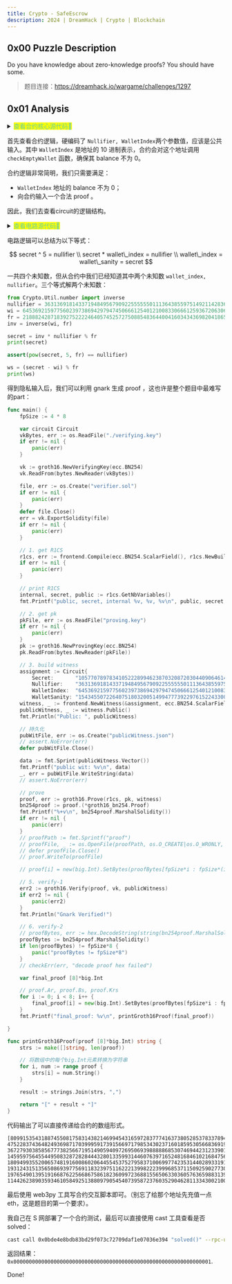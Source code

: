 ```yaml
---
title: Crypto - SafeEscrow
description: 2024 | DreamHack | Crypto | Blockchain
---
```


## 0x00 Puzzle Description

Do you have knowledge about zero-knowledge proofs? You should have some.

> 题目连接：https://dreamhack.io/wargame/challenges/1297

## 0x01 Analysis
<details>
<summary><mark><font color=MediumAquamarine>查看合约核心源代码👀</font></mark></summary>

```solidity
contract SafeEscrow {
    bool public solved;

    Verifier v;

    constructor() {
        v = new Verifier();
    }

    function withdraw(uint256[8] calldata proof) external {
        uint256 Nullifier = 3631369181433719484956790922555555011136438559751492114283630303736666045113;
        uint256 WalletIndex = 6453692159775602397386942979474506661254012100833066612593672063063229257634;
        // wallet_address = 0x2dEc1802F473ffA1Fd162888C7a2bb08624867d5

        uint256[2] memory publicInputs = [Nullifier, WalletIndex];
        v.verifyProof(proof, publicInputs);
        checkEmptyWallet(calculateAddress(WalletIndex));
        _withdraw(proof, publicInputs);
    }

    function calculateAddress(uint256 walletIndex) internal pure returns (address targetWallet) {
        targetWallet = address(bytes20(keccak256(abi.encodePacked(walletIndex))));
    }

    function checkEmptyWallet(address tw) internal view {
        uint256 size;
        assembly {
            size := extcodesize(tw)
        }

        require(!(size == 0 && address(tw).balance == 0));
    }

    function _withdraw(uint256[8] memory proof, uint256[2] memory pi) internal {
        solved = true;
    }
}

```

</details>

首先查看合约逻辑，硬编码了 `Nullifier, WalletIndex`两个参数值，应该是公共输入。其中 `WalletIndex` 是地址的 10 进制表示，合约会对这个地址调用 `checkEmptyWallet` 函数，确保其 balance 不为 0。

合约逻辑非常简明，我们只需要满足：
- `WalletIndex` 地址的 balance 不为 0；
- 向合约输入一个合法 proof 。

因此，我们去查看circuit的逻辑结构。

<details>
<summary><mark><font color=MediumAquamarine>查看电路源代码👀</font></mark></summary>

```go
type Circuit struct {
	Secret       frontend.Variable
	Nullifier    frontend.Variable `gnark:",public"`
	WalletIndex  frontend.Variable `gnark:",public"`
	WalletSanity frontend.Variable
}

func (circuit *Circuit) Define(api frontend.API) error {
	api.AssertIsEqual(api.Mul(api.Mul(api.Mul(api.Mul(circuit.Secret, circuit.Secret), circuit.Secret), circuit.Secret), circuit.Secret), circuit.Nullifier)
	api.AssertIsEqual(api.Mul(circuit.Secret, circuit.WalletIndex), circuit.Nullifier)    // wallet index
	api.AssertIsEqual(api.Add(circuit.WalletIndex, circuit.WalletSanity), circuit.Secret) // wallet index / sanity check
	return nil
}
```
</details>

电路逻辑可以总结为以下等式：

$$
secret ^ 5 = nullifier \\
secret * wallet\_index = nullifier \\
wallet\_index = wallet\_sanity = secret
$$

一共四个未知数，但从合约中我们已经知道其中两个未知数 `wallet_index, nullifier`。三个等式解两个未知数：

```python
from Crypto.Util.number import inverse
nullifier = 3631369181433719484956790922555555011136438559751492114283630303736666045113
wi = 6453692159775602397386942979474506661254012100833066612593672063063229257634
fr = 21888242871839275222246405745257275088548364400416034343698204186575808495617
inv = inverse(wi, fr)

secret = inv * nullifier % fr
print(secret)

assert(pow(secret, 5, fr) == nullifier)

ws = (secret - wi) % fr
print(ws)
```

得到隐私输入后，我们可以利用 gnark 生成 proof ，这也许是整个题目中最难写的part：

```go
func main() {
	fpSize := 4 * 8

	var circuit Circuit
	vkBytes, err := os.ReadFile("./verifying.key")
	if err != nil {
		panic(err)
	}

	vk := groth16.NewVerifyingKey(ecc.BN254)
	vk.ReadFrom(bytes.NewReader(vkBytes))

	file, err := os.Create("verifier.sol")
	if err != nil {
		panic(err)
	}
	defer file.Close()
	err = vk.ExportSolidity(file)
	if err != nil {
		panic(err)
	}

	// 1. get R1CS
	r1cs, err := frontend.Compile(ecc.BN254.ScalarField(), r1cs.NewBuilder, &circuit)
	if err != nil {
		panic(err)
	}

	// print R1CS
	internal, secret, public := r1cs.GetNbVariables()
	fmt.Printf("public, secret, internal %v, %v, %v\n", public, secret, internal)

	// 2. get pk
	pkFile, err := os.ReadFile("proving.key")
	if err != nil {
		panic(err)
	}
	pk := groth16.NewProvingKey(ecc.BN254)
	pk.ReadFrom(bytes.NewReader(pkFile))

	// 3. build witness
	assignment := Circuit{
		Secret:       "10577078978341052228994623870320872030440906461492423559009608430703",         // 设置 Secret 变量
		Nullifier:    "3631369181433719484956790922555555011136438559751492114283630303736666045113", // 设置 Nullifier 变量
		WalletIndex:  "6453692159775602397386942979474506661254012100833066612593672063063229257634", // 设置 WalletIndex 变量
		WalletSanity: "15434550722640751803200514994777392297615224330023874192596955682522187668686"}
	witness, _ := frontend.NewWitness(&assignment, ecc.BN254.ScalarField())
	publicWitness, _ := witness.Public()
	fmt.Println("Public: ", publicWitness)

	// 持久化
	pubWitFile, err := os.Create("publicWitness.json")
	// assert.NoError(err)
	defer pubWitFile.Close()

	data := fmt.Sprint(publicWitness.Vector())
	fmt.Printf("public wit: %v\n", data)
	_, err = pubWitFile.WriteString(data)
	// assert.NoError(err)

	// prove
	proof, err := groth16.Prove(r1cs, pk, witness)
	bn254proof := proof.(*groth16_bn254.Proof)
	fmt.Printf("%+v\n", bn254proof.MarshalSolidity())
	if err != nil {
		panic(err)
	}
	// proofPath := fmt.Sprintf("proof")
	// proofFile, _ := os.OpenFile(proofPath, os.O_CREATE|os.O_WRONLY, 0666)
	// defer proofFile.Close()
	// proof.WriteTo(proofFile)

	// proof[i] = new(big.Int).SetBytes(proofBytes[fpSize*i : fpSize*(i+1)])

	// 5. verify-1
	err2 := groth16.Verify(proof, vk, publicWitness)
	if err2 != nil {
		panic(err2)
	}
	fmt.Println("Gnark Verified!")

	// 6. verify-2
	// proofBytes, err := hex.DecodeString(string(bn254proof.MarshalSolidity()))
	proofBytes := bn254proof.MarshalSolidity()
	if len(proofBytes) != fpSize*8 {
		panic("proofBytes != fpSize*8")
	}
	// checkErr(err, "decode proof hex failed")

	var final_proof [8]*big.Int

	// proof.Ar, proof.Bs, proof.Krs
	for i := 0; i < 8; i++ {
		final_proof[i] = new(big.Int).SetBytes(proofBytes[fpSize*i : fpSize*(i+1)])
	}
	fmt.Printf("final_proof: %v\n", printGroth16Proof(final_proof))

}

func printGroth16Proof(proof [8]*big.Int) string {
	strs := make([]string, len(proof))

	// 将数组中的每个big.Int元素转换为字符串
	for i, num := range proof {
		strs[i] = num.String()
	}

	result := strings.Join(strs, ",")

	return "[" + result + "]"
}
```

代码输出了可以直接传递给合约的数组形式。

```
[8099153543188745508175831438214699454316597283777416373805285378337894635219, 4752283743648249369871703999591739156697179853430237160185953056683691919040, 3672793038585677738256671951490594097269506939888886853074694423123390129322, 14595975645544950832872828444328013359931446076397165248168461021684756054536, 18094993552006574819160086020644554537527958371006997742353144028933191486115, 1931243151356508693977569118323975116222139982223999685371150925902773089898, 19765490139519166876225668675861823609972368815565063303605763659883139179045, 11442623890359346105849251388097905454073958723760352904628113343002100881590]
```

最后使用 web3py 工具写合约交互脚本即可。（别忘了给那个地址先充值一点eth，这是题目的第一个要求）。

我自己在 S 网部署了一个合约测试，最后可以直接使用 cast 工具查看是否 solved：

```bash
cast call 0x0bde4e8bdb83bd29f073c72709daf1e07036e394 "solved()" --rpc-url https://eth-sepolia.g.alchemy.com/v2/SsCoXOMiqnQNCmotfDjEDu3RgiQ9uxp_
```

返回结果： `0x0000000000000000000000000000000000000000000000000000000000000001`.

Done!

